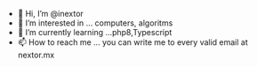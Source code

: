 - 👋 Hi, I’m @inextor
- 👀 I’m interested in ... computers, algoritms
- 🌱 I’m currently learning ...php8,Typescript
- 📫 How to reach me ... you can write me to every valid email at nextor.mx

<!---
inextor/inextor is a ✨ special ✨ repository because its `README.md` (this file) appears on your GitHub profile.
You can click the Preview link to take a look at your changes.
--->

